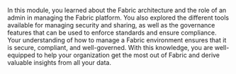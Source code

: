 In this module, you learned about the Fabric architecture and the role of an admin in managing the Fabric platform. You also explored the different tools available for managing security and sharing, as well as the governance features that can be used to enforce standards and ensure compliance. Your understanding of how to manage a Fabric environment ensures that it is secure, compliant, and well-governed. With this knowledge, you are well-equipped to help your organization get the most out of Fabric and derive valuable insights from all your data.

